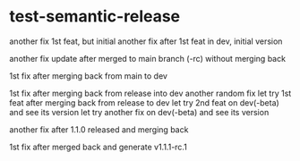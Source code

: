 # test-semantic-release
another fix
1st feat, but initial
another fix after 1st feat in dev, initial version

another fix update after merged to main branch (-rc) without merging back

1st fix after merging back from main to dev

1st fix after merging back from release into dev
another random fix
let try 1st feat after merging back from release to dev
let try 2nd feat on dev(-beta) and see its version
let try another fix on dev(-beta) and see its version

another fix after 1.1.0 released and merging back

1st fix after merged back and generate v1.1.1-rc.1